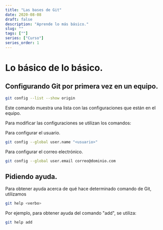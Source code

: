```yaml
---
title: "Las bases de Git"
date: 2020-08-08
draft: false
description: "Aprende lo más básico."
slug: ""
tags: [""]
series: ["Curso"]
series_order: 1
---
```


# Lo básico de lo básico.

## Configurando Git por primera vez en un equipo.

``` bash
git config --list --show origin
```

Este comando muestra una lista con las configuraciones que están en el equipo.

Para modificar las configuraciones se utilizan los comandos:

Para configurar el usuario.
``` bash
git config --global user.name "<usuario>"
```

Para configurar el correo electrónico.
``` bash
git config --global user.email correo@dominio.com 
```


## Pidiendo ayuda.

Para obtener ayuda acerca de qué hace determinado comando de Git, utilizamos 

``` bash
git help <verbo>
```

Por ejemplo, para obtener ayuda del comando "add", se utiliza:

``` bash
git help add
```

